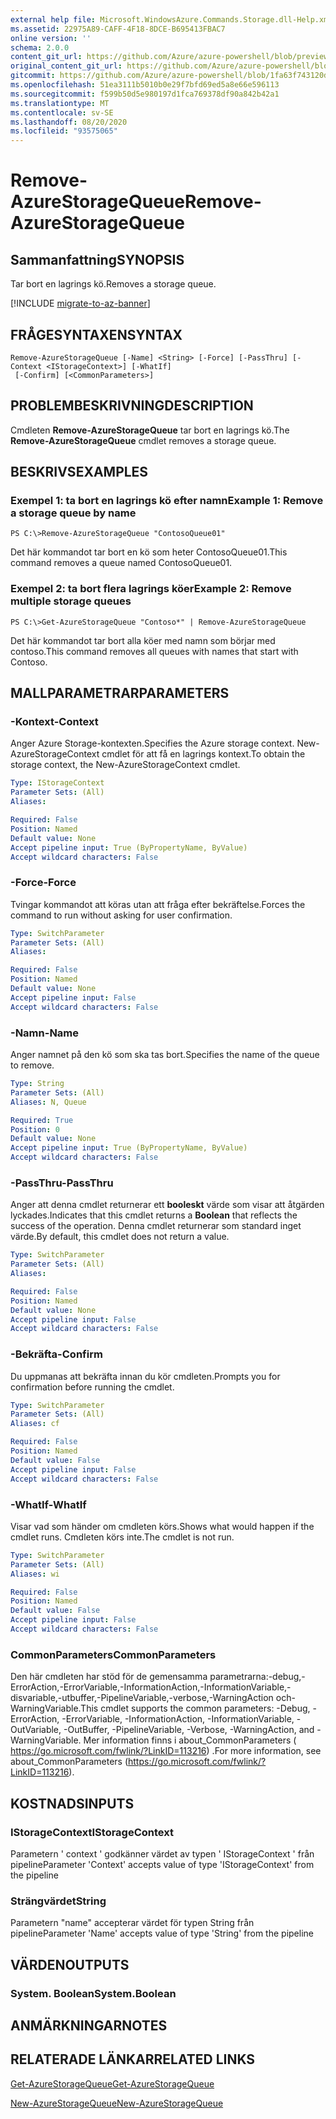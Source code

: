 ```yaml
---
external help file: Microsoft.WindowsAzure.Commands.Storage.dll-Help.xml
ms.assetid: 22975A89-CAFF-4F18-8DCE-B695413FBAC7
online version: ''
schema: 2.0.0
content_git_url: https://github.com/Azure/azure-powershell/blob/preview/src/Storage/Commands.Storage/help/Remove-AzureStorageQueue.md
original_content_git_url: https://github.com/Azure/azure-powershell/blob/preview/src/Storage/Commands.Storage/help/Remove-AzureStorageQueue.md
gitcommit: https://github.com/Azure/azure-powershell/blob/1fa63f743120d7a7cd6cbb28ee43cd0f4c654af9
ms.openlocfilehash: 51ea3111b5010b0e29f7bfd69ed5a8e66e596113
ms.sourcegitcommit: f599b50d5e980197d1fca769378df90a842b42a1
ms.translationtype: MT
ms.contentlocale: sv-SE
ms.lasthandoff: 08/20/2020
ms.locfileid: "93575065"
---
```

# <span data-ttu-id="490bf-101">Remove-AzureStorageQueue</span><span class="sxs-lookup"><span data-stu-id="490bf-101">Remove-AzureStorageQueue</span></span>

## <span data-ttu-id="490bf-102">Sammanfattning</span><span class="sxs-lookup"><span data-stu-id="490bf-102">SYNOPSIS</span></span>
<span data-ttu-id="490bf-103">Tar bort en lagrings kö.</span><span class="sxs-lookup"><span data-stu-id="490bf-103">Removes a storage queue.</span></span>

[!INCLUDE [migrate-to-az-banner](../../includes/migrate-to-az-banner.md)]

## <span data-ttu-id="490bf-104">FRÅGESYNTAXEN</span><span class="sxs-lookup"><span data-stu-id="490bf-104">SYNTAX</span></span>

```
Remove-AzureStorageQueue [-Name] <String> [-Force] [-PassThru] [-Context <IStorageContext>] [-WhatIf]
 [-Confirm] [<CommonParameters>]
```

## <span data-ttu-id="490bf-105">PROBLEMBESKRIVNING</span><span class="sxs-lookup"><span data-stu-id="490bf-105">DESCRIPTION</span></span>
<span data-ttu-id="490bf-106">Cmdleten **Remove-AzureStorageQueue** tar bort en lagrings kö.</span><span class="sxs-lookup"><span data-stu-id="490bf-106">The **Remove-AzureStorageQueue** cmdlet removes a storage queue.</span></span>

## <span data-ttu-id="490bf-107">BESKRIVS</span><span class="sxs-lookup"><span data-stu-id="490bf-107">EXAMPLES</span></span>

### <span data-ttu-id="490bf-108">Exempel 1: ta bort en lagrings kö efter namn</span><span class="sxs-lookup"><span data-stu-id="490bf-108">Example 1: Remove a storage queue by name</span></span>
```
PS C:\>Remove-AzureStorageQueue "ContosoQueue01"
```

<span data-ttu-id="490bf-109">Det här kommandot tar bort en kö som heter ContosoQueue01.</span><span class="sxs-lookup"><span data-stu-id="490bf-109">This command removes a queue named ContosoQueue01.</span></span>

### <span data-ttu-id="490bf-110">Exempel 2: ta bort flera lagrings köer</span><span class="sxs-lookup"><span data-stu-id="490bf-110">Example 2: Remove multiple storage queues</span></span>
```
PS C:\>Get-AzureStorageQueue "Contoso*" | Remove-AzureStorageQueue
```

<span data-ttu-id="490bf-111">Det här kommandot tar bort alla köer med namn som börjar med contoso.</span><span class="sxs-lookup"><span data-stu-id="490bf-111">This command removes all queues with names that start with Contoso.</span></span>

## <span data-ttu-id="490bf-112">MALLPARAMETRAR</span><span class="sxs-lookup"><span data-stu-id="490bf-112">PARAMETERS</span></span>

### <span data-ttu-id="490bf-113">-Kontext</span><span class="sxs-lookup"><span data-stu-id="490bf-113">-Context</span></span>
<span data-ttu-id="490bf-114">Anger Azure Storage-kontexten.</span><span class="sxs-lookup"><span data-stu-id="490bf-114">Specifies the Azure storage context.</span></span>
<span data-ttu-id="490bf-115">New-AzureStorageContext cmdlet för att få en lagrings kontext.</span><span class="sxs-lookup"><span data-stu-id="490bf-115">To obtain the storage context, the New-AzureStorageContext cmdlet.</span></span>

```yaml
Type: IStorageContext
Parameter Sets: (All)
Aliases: 

Required: False
Position: Named
Default value: None
Accept pipeline input: True (ByPropertyName, ByValue)
Accept wildcard characters: False
```

### <span data-ttu-id="490bf-116">-Force</span><span class="sxs-lookup"><span data-stu-id="490bf-116">-Force</span></span>
<span data-ttu-id="490bf-117">Tvingar kommandot att köras utan att fråga efter bekräftelse.</span><span class="sxs-lookup"><span data-stu-id="490bf-117">Forces the command to run without asking for user confirmation.</span></span>

```yaml
Type: SwitchParameter
Parameter Sets: (All)
Aliases: 

Required: False
Position: Named
Default value: None
Accept pipeline input: False
Accept wildcard characters: False
```

### <span data-ttu-id="490bf-118">-Namn</span><span class="sxs-lookup"><span data-stu-id="490bf-118">-Name</span></span>
<span data-ttu-id="490bf-119">Anger namnet på den kö som ska tas bort.</span><span class="sxs-lookup"><span data-stu-id="490bf-119">Specifies the name of the queue to remove.</span></span>

```yaml
Type: String
Parameter Sets: (All)
Aliases: N, Queue

Required: True
Position: 0
Default value: None
Accept pipeline input: True (ByPropertyName, ByValue)
Accept wildcard characters: False
```

### <span data-ttu-id="490bf-120">-PassThru</span><span class="sxs-lookup"><span data-stu-id="490bf-120">-PassThru</span></span>
<span data-ttu-id="490bf-121">Anger att denna cmdlet returnerar ett **booleskt** värde som visar att åtgärden lyckades.</span><span class="sxs-lookup"><span data-stu-id="490bf-121">Indicates that this cmdlet returns a **Boolean** that reflects the success of the operation.</span></span>
<span data-ttu-id="490bf-122">Denna cmdlet returnerar som standard inget värde.</span><span class="sxs-lookup"><span data-stu-id="490bf-122">By default, this cmdlet does not return a value.</span></span>

```yaml
Type: SwitchParameter
Parameter Sets: (All)
Aliases: 

Required: False
Position: Named
Default value: None
Accept pipeline input: False
Accept wildcard characters: False
```

### <span data-ttu-id="490bf-123">-Bekräfta</span><span class="sxs-lookup"><span data-stu-id="490bf-123">-Confirm</span></span>
<span data-ttu-id="490bf-124">Du uppmanas att bekräfta innan du kör cmdleten.</span><span class="sxs-lookup"><span data-stu-id="490bf-124">Prompts you for confirmation before running the cmdlet.</span></span>

```yaml
Type: SwitchParameter
Parameter Sets: (All)
Aliases: cf

Required: False
Position: Named
Default value: False
Accept pipeline input: False
Accept wildcard characters: False
```

### <span data-ttu-id="490bf-125">-WhatIf</span><span class="sxs-lookup"><span data-stu-id="490bf-125">-WhatIf</span></span>
<span data-ttu-id="490bf-126">Visar vad som händer om cmdleten körs.</span><span class="sxs-lookup"><span data-stu-id="490bf-126">Shows what would happen if the cmdlet runs.</span></span>
<span data-ttu-id="490bf-127">Cmdleten körs inte.</span><span class="sxs-lookup"><span data-stu-id="490bf-127">The cmdlet is not run.</span></span>

```yaml
Type: SwitchParameter
Parameter Sets: (All)
Aliases: wi

Required: False
Position: Named
Default value: False
Accept pipeline input: False
Accept wildcard characters: False
```

### <span data-ttu-id="490bf-128">CommonParameters</span><span class="sxs-lookup"><span data-stu-id="490bf-128">CommonParameters</span></span>
<span data-ttu-id="490bf-129">Den här cmdleten har stöd för de gemensamma parametrarna:-debug,-ErrorAction,-ErrorVariable,-InformationAction,-InformationVariable,-disvariable,-utbuffer,-PipelineVariable,-verbose,-WarningAction och-WarningVariable.</span><span class="sxs-lookup"><span data-stu-id="490bf-129">This cmdlet supports the common parameters: -Debug, -ErrorAction, -ErrorVariable, -InformationAction, -InformationVariable, -OutVariable, -OutBuffer, -PipelineVariable, -Verbose, -WarningAction, and -WarningVariable.</span></span> <span data-ttu-id="490bf-130">Mer information finns i about_CommonParameters ( https://go.microsoft.com/fwlink/?LinkID=113216) .</span><span class="sxs-lookup"><span data-stu-id="490bf-130">For more information, see about_CommonParameters (https://go.microsoft.com/fwlink/?LinkID=113216).</span></span>

## <span data-ttu-id="490bf-131">KOSTNADS</span><span class="sxs-lookup"><span data-stu-id="490bf-131">INPUTS</span></span>

### <span data-ttu-id="490bf-132">IStorageContext</span><span class="sxs-lookup"><span data-stu-id="490bf-132">IStorageContext</span></span>

<span data-ttu-id="490bf-133">Parametern ' context ' godkänner värdet av typen ' IStorageContext ' från pipeline</span><span class="sxs-lookup"><span data-stu-id="490bf-133">Parameter 'Context' accepts value of type 'IStorageContext' from the pipeline</span></span>

### <span data-ttu-id="490bf-134">Strängvärdet</span><span class="sxs-lookup"><span data-stu-id="490bf-134">String</span></span>

<span data-ttu-id="490bf-135">Parametern "name" accepterar värdet för typen String från pipeline</span><span class="sxs-lookup"><span data-stu-id="490bf-135">Parameter 'Name' accepts value of type 'String' from the pipeline</span></span>

## <span data-ttu-id="490bf-136">VÄRDEN</span><span class="sxs-lookup"><span data-stu-id="490bf-136">OUTPUTS</span></span>

### <span data-ttu-id="490bf-137">System. Boolean</span><span class="sxs-lookup"><span data-stu-id="490bf-137">System.Boolean</span></span>

## <span data-ttu-id="490bf-138">ANMÄRKNINGAR</span><span class="sxs-lookup"><span data-stu-id="490bf-138">NOTES</span></span>

## <span data-ttu-id="490bf-139">RELATERADE LÄNKAR</span><span class="sxs-lookup"><span data-stu-id="490bf-139">RELATED LINKS</span></span>

[<span data-ttu-id="490bf-140">Get-AzureStorageQueue</span><span class="sxs-lookup"><span data-stu-id="490bf-140">Get-AzureStorageQueue</span></span>](./Get-AzureStorageQueue.md)

[<span data-ttu-id="490bf-141">New-AzureStorageQueue</span><span class="sxs-lookup"><span data-stu-id="490bf-141">New-AzureStorageQueue</span></span>](./New-AzureStorageQueue.md)
